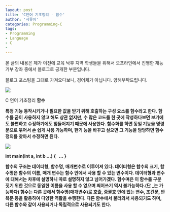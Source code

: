 ```yaml
---
layout: post
title: 'C언어 기초정리 - 함수'
author: '시류아'
categories: Programming-C
tags:
- Programming
- Language
- C
-
---
```



<script> location.href='https://cafe.naver.com/develoid/701328' ; </script>

<p>  <p></p> </p> <p><p>본 글의 내용은 제가 이전에 교육 낙후 지역 학생들을 위해서 오프라인에서 진행한 재능기부 강좌 중에서 블로그로 공개한 부분입니다.</p><p>블로그 포스팅을 그대로 가져오다보니, 경어체가 아닙니다. 양해부탁드립니다.</p></p><p>  <p>   <img src="https://dthumb-phinf.pstatic.net/?src=%22http%3A%2F%2Fblogfiles.naver.net%2FMjAxNzAxMThfMjUg%2FMDAxNDg0Njk4MTU5NjEz.hpf78f6QLYrlM-8jBjCqwBYCcdz_ukeEtPa2KUNcg-Mg.4DwV_WNpcNv4kPxoZLhR4UPai6Ij469m9HgS8lwn_Hgg.PNG.searphiel9%2Fc.png%22&amp;type=cafe_wa740">  </p> </p> <p>  <p>   <p>   C 언어 기초정리   <b>함수  </p>  </p> </p> <p>  <p>특정 기능 동작시키거나 필요한 값을 받기 위해 호출하는 구성 요소를 함수라고 한다. 함수를 굳이 사용하지 않고 해도 상관 없지만, 수 많은 코드를 한 곳에 작성하다보면 보기에도 불편하고 수정하기에도 힘들어지기 때문에 사용한다. 함수화를 하면 동일 기능을 명령문으로 묶어서 손 쉽게 사용 가능하며, 한기 능을 바꾸고 싶으면 그 기능을 담당하면 함수 정의를 찾아서 수정하면 된다.</p> </p> <p>  <p>   <img src="https://dthumb-phinf.pstatic.net/?src=%22http%3A%2F%2Fblogfiles.naver.net%2FMjAxNzAxMThfNTgg%2FMDAxNDg0Njk4MjQzODQ0.gKxVxVGu2oltc2_gVIWTPeLspszyjAWqZS4ZC29Xi2Qg.r1yUurUJNviQpUYEccUNxS7BvUXxO5rC4rHB0J2ARnwg.PNG.searphiel9%2F1.png%22&amp;type=cafe_wa740">  </p> </p> <p>  <p>   <p>   int&nbsp;main(int&nbsp;a,&nbsp;int&nbsp;b&nbsp;...)&nbsp;{   <b>&nbsp;&nbsp;...   <b>}  </p>  </p> </p> <p>  <p>함수의 구조는 데이터형, 함수명, 매개변수로 이루어져 있다. 데이터형은 함수의 크기, 함수명은 함수의 이름, 매개 변수는 함수 안에서 사용 할 수 있는 변수이다. 데이터형과 변수에 대해서는 차후에 설명하니 따로 설명하지 않고 넘어가겠다. 함수며은 이 함수를 구분 짓기 위한 것으로 동일한 이름을 사용 할 수 없으며 띄어쓰기 역시 불가능하다.(단 _는 가능하다) 함수는 다른 곳에서 함수명(매개변수)로 호출, 중괄호 안에 있는 변수, 조건문, 반복문 등을 활용하여 다양한 역활을 수행한다. 다른 함수에서 불러와서 사용되기도 하며, 다른 함수와 같이 사용되거나 독립적으로 사용되기도 한다.</p> </p>
